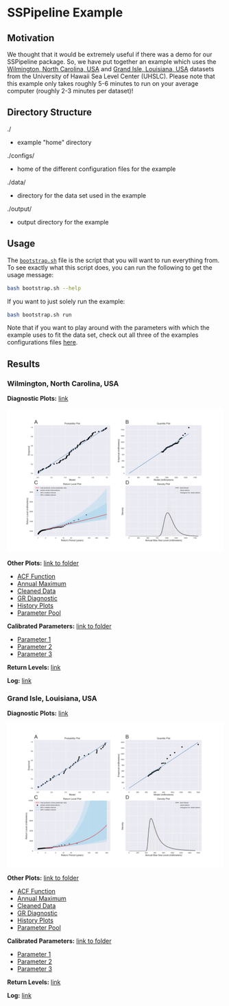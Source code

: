 # SSPipeline Example

## Motivation

We thought that it would be extremely useful if there was a demo for our SSPipeline package. So, we have put together an example which uses the [Wilmington, North Carolina, USA](https://uhslc.soest.hawaii.edu/rqds/atlantic/doc/qa750a.dmt) and [Grand Isle, Louisiana, USA](https://uhslc.soest.hawaii.edu/rqds/atlantic/doc/qa765a.dmt) datasets from the University of Hawaii Sea Level Center (UHSLC). Please note that this example only takes roughly 5-6 minutes to run on your average computer (roughly 2-3 minutes per dataset)!

## Directory Structure

./

- example "home" directory

./configs/

- home of the different configuration files for the example

./data/

- directory for the data set used in the example

./output/

- output directory for the example

## Usage

The [`bootstrap.sh`](bootstrap.sh) file is the script that you will want to run everything from. To see exactly what this script does, you can run the following to get the usage message:

```sh
bash bootstrap.sh --help
```

If you want to just solely run the example:

```sh
bash bootstrap.sh run
```

Note that if you want to play around with the parameters with which the example uses to fit the data set, check out all three of the examples configurations files [here](configs).

## Results

### Wilmington, North Carolina, USA

**Diagnostic Plots:** [link](output/h750a/plots/diagnostic_plots.png)

![Diagnostic Plot](output/h750a/plots/diagnostic_plots.png)

**Other Plots:** [link to folder](output/h750a/plots)

- [ACF Function](output/h750a/plots/acf_function.png)
- [Annual Maximum](output/h750a/plots/annual_maximum.png)
- [Cleaned Data](output/h750a/plots/cleaned_data.png)
- [GR Diagnostic](output/h750a/plots/gr_diagnostic.png)
- [History Plots](output/h750a/plots/history_plots.png)
- [Parameter Pool](output/h750a/plots/params_pool.png)

**Calibrated Parameters:** [link to folder](output/h750a/parameters)

- [Parameter 1](output/h750a/parameters/parameter-1.txt)
- [Parameter 2](output/h750a/parameters/parameter-2.txt)
- [Parameter 3](output/h750a/parameters/parameter-3.txt)

**Return Levels:** [link](output/h750a/return_levels.csv)

**Log:** [link](output/h750a/sspipeline.log)

### Grand Isle, Louisiana, USA

**Diagnostic Plots:** [link](output/h765a/plots/diagnostic_plots.png)

![Diagnostic Plot](output/h765a/plots/diagnostic_plots.png)

**Other Plots:** [link to folder](output/h765a/plots)

- [ACF Function](output/h765a/plots/acf_function.png)
- [Annual Maximum](output/h765a/plots/annual_maximum.png)
- [Cleaned Data](output/h765a/plots/cleaned_data.png)
- [GR Diagnostic](output/h765a/plots/gr_diagnostic.png)
- [History Plots](output/h765a/plots/history_plots.png)
- [Parameter Pool](output/h765a/plots/params_pool.png)

**Calibrated Parameters:** [link to folder](output/h765a/parameters)

- [Parameter 1](output/h765a/parameters/parameter-1.txt)
- [Parameter 2](output/h765a/parameters/parameter-2.txt)
- [Parameter 3](output/h765a/parameters/parameter-3.txt)

**Return Levels:** [link](output/h765a/return_levels.csv)

**Log:** [link](output/h765a/sspipeline.log)
